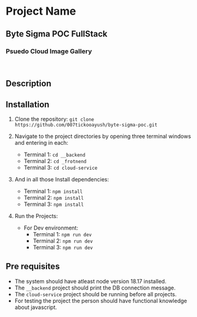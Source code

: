# Project Name
## Byte Sigma POC FullStack 
### Psuedo Cloud Image Gallery
<br>

## Description



## Installation

1. Clone the repository: `git clone https://github.com/007tickooayush/byte-sigma-poc.git`
2. Navigate to the project directories by opening three terminal windows and entering in each: 
    - Terminal 1: `cd __backend`
    - Terminal 2: `cd _frotnend`
    - Terminal 3: `cd cloud-service`
3. And in all those Install dependencies: 
    - Terminal 1: `npm install`
    - Terminal 2: `npm install`
    - Terminal 3: `npm install`

4. Run the Projects:
    - For Dev environment:
        - Terminal 1: `npm run dev`
        - Terminal 2: `npm run dev`
        - Terminal 3: `npm run dev`

## Pre requisites
- The system should have atleast node version 18.17 installed.
- The `__backend` project should print the DB connection message.
- The `cloud-service` project should be running before all projects.
- For testing the project the person should have functional knowledge about javascript.